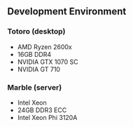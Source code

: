 ## Development Environment

### Totoro (desktop)
- AMD Ryzen 2600x
- 16GB DDR4
- NVIDIA GTX 1070 SC
- NVIDIA GT 710

### Marble (server)
- Intel Xeon
- 24GB DDR3 ECC
- Intel Xeon Phi 3120A
